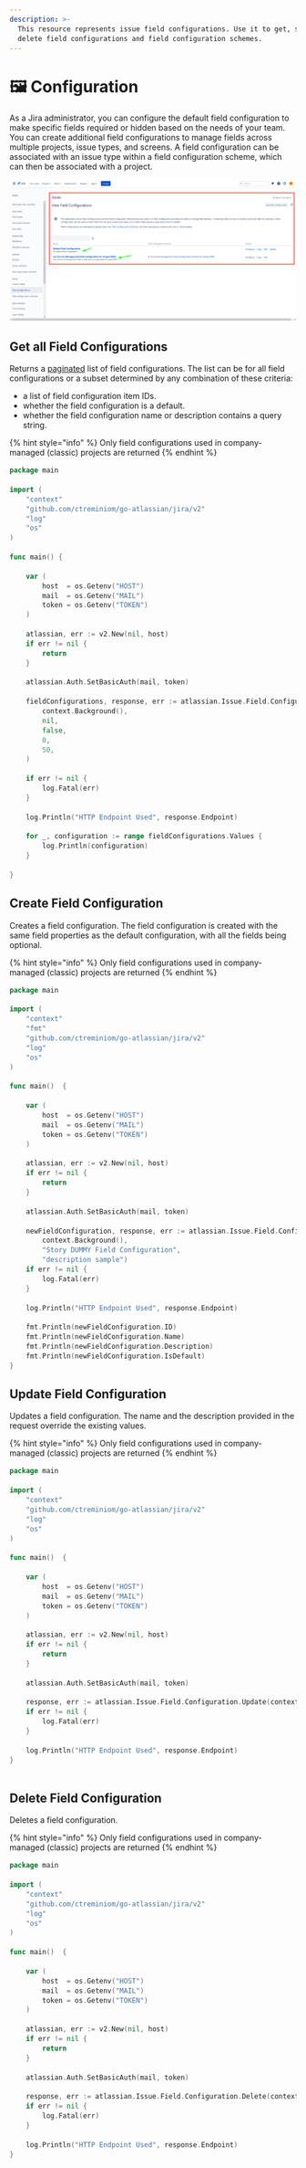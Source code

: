 ```yaml
---
description: >-
  This resource represents issue field configurations. Use it to get, set, and
  delete field configurations and field configuration schemes.
---
```


# 🖼 Configuration

As a Jira administrator, you can configure the default field configuration to make specific fields required or hidden based on the needs of your team. You can create additional field configurations to manage fields across multiple projects, issue types, and screens. A field configuration can be associated with an issue type within a field configuration scheme, which can then be associated with a project.



![](../../../../.gitbook/assets/View-Field-Configurations-Jira.png)

## Get all Field Configurations

Returns a [paginated](https://developer.atlassian.com/cloud/jira/platform/rest/v3/intro/#pagination) list of field configurations. The list can be for all field configurations or a subset determined by any combination of these criteria:

* a list of field configuration item IDs.
* whether the field configuration is a default.
* whether the field configuration name or description contains a query string.

{% hint style="info" %}
Only field configurations used in company-managed (classic) projects are returned
{% endhint %}

```go
package main

import (
	"context"
	"github.com/ctreminiom/go-atlassian/jira/v2"
	"log"
	"os"
)

func main() {

	var (
		host  = os.Getenv("HOST")
		mail  = os.Getenv("MAIL")
		token = os.Getenv("TOKEN")
	)

	atlassian, err := v2.New(nil, host)
	if err != nil {
		return
	}

	atlassian.Auth.SetBasicAuth(mail, token)

	fieldConfigurations, response, err := atlassian.Issue.Field.Configuration.Gets(
		context.Background(),
		nil,
		false,
		0,
		50,
	)

	if err != nil {
		log.Fatal(err)
	}

	log.Println("HTTP Endpoint Used", response.Endpoint)

	for _, configuration := range fieldConfigurations.Values {
		log.Println(configuration)
	}

}
```

## Create Field Configuration

Creates a field configuration. The field configuration is created with the same field properties as the default configuration, with all the fields being optional.

{% hint style="info" %}
Only field configurations used in company-managed (classic) projects are returned
{% endhint %}

```go
package main

import (
	"context"
	"fmt"
	"github.com/ctreminiom/go-atlassian/jira/v2"
	"log"
	"os"
)

func main()  {

	var (
		host  = os.Getenv("HOST")
		mail  = os.Getenv("MAIL")
		token = os.Getenv("TOKEN")
	)

	atlassian, err := v2.New(nil, host)
	if err != nil {
		return
	}

	atlassian.Auth.SetBasicAuth(mail, token)

	newFieldConfiguration, response, err := atlassian.Issue.Field.Configuration.Create(
		context.Background(),
		"Story DUMMY Field Configuration",
		"description sample")
	if err != nil {
		log.Fatal(err)
	}

	log.Println("HTTP Endpoint Used", response.Endpoint)

	fmt.Println(newFieldConfiguration.ID)
	fmt.Println(newFieldConfiguration.Name)
	fmt.Println(newFieldConfiguration.Description)
	fmt.Println(newFieldConfiguration.IsDefault)
}
```

## Update Field Configuration

Updates a field configuration. The name and the description provided in the request override the existing values.

{% hint style="info" %}
Only field configurations used in company-managed (classic) projects are returned
{% endhint %}

```go
package main

import (
	"context"
	"github.com/ctreminiom/go-atlassian/jira/v2"
	"log"
	"os"
)

func main()  {

	var (
		host  = os.Getenv("HOST")
		mail  = os.Getenv("MAIL")
		token = os.Getenv("TOKEN")
	)

	atlassian, err := v2.New(nil, host)
	if err != nil {
		return
	}

	atlassian.Auth.SetBasicAuth(mail, token)

	response, err := atlassian.Issue.Field.Configuration.Update(context.Background(), 10002, "name updated", "")
	if err != nil {
		log.Fatal(err)
	}

	log.Println("HTTP Endpoint Used", response.Endpoint)
}



```

## Delete Field Configuration

Deletes a field configuration.

{% hint style="info" %}
Only field configurations used in company-managed (classic) projects are returned
{% endhint %}

```go
package main

import (
	"context"
	"github.com/ctreminiom/go-atlassian/jira/v2"
	"log"
	"os"
)

func main()  {

	var (
		host  = os.Getenv("HOST")
		mail  = os.Getenv("MAIL")
		token = os.Getenv("TOKEN")
	)

	atlassian, err := v2.New(nil, host)
	if err != nil {
		return
	}

	atlassian.Auth.SetBasicAuth(mail, token)

	response, err := atlassian.Issue.Field.Configuration.Delete(context.Background(), 10002)
	if err != nil {
		log.Fatal(err)
	}

	log.Println("HTTP Endpoint Used", response.Endpoint)
}
```
